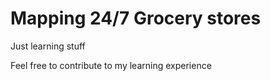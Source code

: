 # Mapping 24/7 Grocery stores

Just learning stuff

Feel free to contribute to my learning experience
